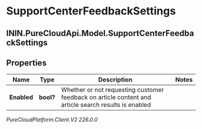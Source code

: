 # SupportCenterFeedbackSettings

## ININ.PureCloudApi.Model.SupportCenterFeedbackSettings

## Properties

|Name | Type | Description | Notes|
|------------ | ------------- | ------------- | -------------|
| **Enabled** | **bool?** | Whether or not requesting customer feedback on article content and article search results is enabled | |



_PureCloudPlatform.Client.V2 226.0.0_
